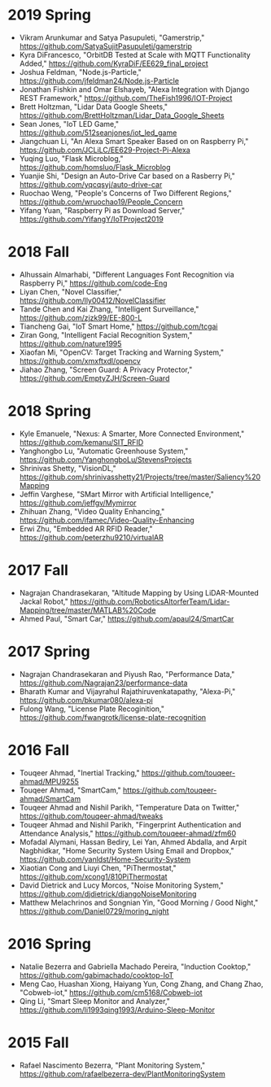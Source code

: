 # 2019 Spring

* Vikram Arunkumar and Satya Pasupuleti, "Gamerstrip," https://github.com/SatyaSujitPasupuleti/gamerstrip
* Kyra DiFrancesco, "OrbitDB Tested at Scale with MQTT Functionality Added," https://github.com/KyraDiF/EE629_final_project
* Joshua Feldman, "Node.js-Particle," https://github.com/jfeldman24/Node.js-Particle
* Jonathan Fishkin and Omar Elshayeb, "Alexa Integration with Django REST Framework," https://github.com/TheFish1996/IOT-Project
* Brett Holtzman, "Lidar Data Google Sheets," https://github.com/BrettHoltzman/Lidar_Data_Google_Sheets
* Sean Jones, "IoT LED Game," https://github.com/512seanjones/iot_led_game
* Jiangchuan Li, "An Alexa Smart Speaker Based on on Raspberry Pi," https://github.com/JCLiLC/EE629-Project-Pi-Alexa
* Yuqing Luo, "Flask Microblog," https://github.com/homsluo/Flask_Microblog
* Yuanjie Shi, "Design an Auto-Drive Car based on a Rasberry Pi," https://github.com/yqcqsyj/auto-drive-car
* Ruochao Weng, "People's Concerns of Two Different Regions," https://github.com/wruochao19/People_Concern
* Yifang Yuan, "Raspberry Pi as Download Server," https://github.com/YifangY/IoTProject2019

# 2018 Fall

* Alhussain Almarhabi, "Different Languages Font Recognition via Raspberry Pi," https://github.com/code-Eng
* Liyan Chen, "Novel Classifier," https://github.com/lly00412/NovelClassifier
* Tande Chen and Kai Zhang, "Intelligent Surveillance," https://github.com/zjzk99/EE-800-L
* Tiancheng Gai, "IoT Smart Home," https://github.com/tcgai
* Ziran Gong, "Intelligent Facial Recognition System," https://github.com/nature1995
* Xiaofan Mi, "OpenCV: Target Tracking and Warning System," https://github.com/xmxftxdl/opencv
* Jiahao Zhang, "Screen Guard: A Privacy Protector," https://github.com/EmptyZJH/Screen-Guard

# 2018 Spring

* Kyle Emanuele, "Nexus: A Smarter, More Connected Environment," https://github.com/kemanu/SIT_RFID
* Yanghongbo Lu, "Automatic Greenhouse System," https://github.com/YanghongboLu/StevensProjects
* Shrinivas Shetty, "VisionDL," https://github.com/shrinivasshetty21/Projects/tree/master/Saliency%20Mapping
* Jeffin Varghese, "SMart Mirror with Artificial Intelligence," https://github.com/jeffgv/Mymirror
* Zhihuan Zhang, "Video Quality Enhancing," https://github.com/ifamec/Video-Quality-Enhancing
* Erwi Zhu, "Embedded AR RFID Reader," https://github.com/peterzhu9210/virtualAR

# 2017 Fall

* Nagrajan Chandrasekaran, "Altitude Mapping by Using LiDAR-Mounted Jackal Robot," https://github.com/RoboticsAltorferTeam/Lidar-Mapping/tree/master/MATLAB%20Code
* Ahmed Paul, "Smart Car," https://github.com/apaul24/SmartCar


# 2017 Spring

* Nagrajan Chandrasekaran and Piyush Rao, "Performance Data," https://github.com/Nagrajan23/performance-data
* Bharath Kumar and Vijayrahul Rajathiruvenkatapathy, "Alexa-Pi," https://github.com/bkumar080/alexa-pi
* Fulong Wang, "License Plate Recoginition," https://github.com/fwangrotk/license-plate-recognition

# 2016 Fall

* Touqeer Ahmad, "Inertial Tracking," https://github.com/touqeer-ahmad/MPU9255
* Touqeer Ahmad, "SmartCam," https://github.com/touqeer-ahmad/SmartCam
* Touqeer Ahmad and Nishil Parikh, "Temperature Data on Twitter," https://github.com/touqeer-ahmad/tweaks
* Touqeer Ahmad and Nishil Parikh, "Fingerprint Authentication and Attendance Analysis," https://github.com/touqeer-ahmad/zfm60
* Mofadal Alymani, Hassan Bediry, Lei Yan, Ahmed Abdalla, and Arpit Nagbhidkar, "Home Security System Using Email and Dropbox,"
https://github.com/yanldst/Home-Security-System
* Xiaotian Cong and Liuyi Chen, "PiThermostat," https://github.com/xcong1/810PiThermostat
* David Dietrick and Lucy Morcos, "Noise Monitoring System," https://github.com/djdietrick/djangoNoiseMonitoring
* Matthew Melachrinos and Songnian Yin, "Good Morning / Good Night," https://github.com/Daniel0729/moring_night

# 2016 Spring

* Natalie Bezerra and Gabriella Machado Pereira, "Induction Cooktop," https://github.com/gabimachado/cooktop-IoT
* Meng Cao, Huashan Xiong, Haiyang Yun, Cong Zhang, and Chang Zhao, "Cobweb-iot," https://github.com/cm5168/Cobweb-iot
* Qing Li, "Smart Sleep Monitor and Analyzer," https://github.com/li1993qing1993/Arduino-Sleep-Monitor

# 2015 Fall

* Rafael Nascimento Bezerra, "Plant Monitoring System," https://github.com/rafaelbezerra-dev/PlantMonitoringSystem
